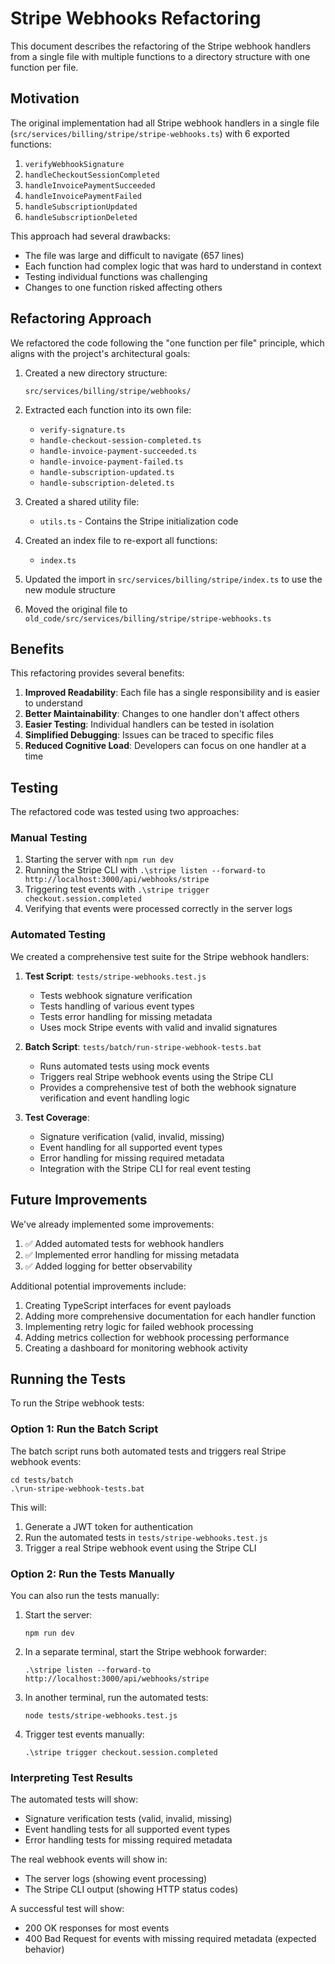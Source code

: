 # Stripe Webhooks Refactoring

This document describes the refactoring of the Stripe webhook handlers from a single file with multiple functions to a directory structure with one function per file.

## Motivation

The original implementation had all Stripe webhook handlers in a single file (`src/services/billing/stripe/stripe-webhooks.ts`) with 6 exported functions:

1. `verifyWebhookSignature`
2. `handleCheckoutSessionCompleted`
3. `handleInvoicePaymentSucceeded`
4. `handleInvoicePaymentFailed`
5. `handleSubscriptionUpdated`
6. `handleSubscriptionDeleted`

This approach had several drawbacks:
- The file was large and difficult to navigate (657 lines)
- Each function had complex logic that was hard to understand in context
- Testing individual functions was challenging
- Changes to one function risked affecting others

## Refactoring Approach

We refactored the code following the "one function per file" principle, which aligns with the project's architectural goals:

1. Created a new directory structure:
   ```
   src/services/billing/stripe/webhooks/
   ```

2. Extracted each function into its own file:
   - `verify-signature.ts`
   - `handle-checkout-session-completed.ts`
   - `handle-invoice-payment-succeeded.ts`
   - `handle-invoice-payment-failed.ts`
   - `handle-subscription-updated.ts`
   - `handle-subscription-deleted.ts`

3. Created a shared utility file:
   - `utils.ts` - Contains the Stripe initialization code

4. Created an index file to re-export all functions:
   - `index.ts`

5. Updated the import in `src/services/billing/stripe/index.ts` to use the new module structure

6. Moved the original file to `old_code/src/services/billing/stripe/stripe-webhooks.ts`

## Benefits

This refactoring provides several benefits:

1. **Improved Readability**: Each file has a single responsibility and is easier to understand
2. **Better Maintainability**: Changes to one handler don't affect others
3. **Easier Testing**: Individual handlers can be tested in isolation
4. **Simplified Debugging**: Issues can be traced to specific files
5. **Reduced Cognitive Load**: Developers can focus on one handler at a time

## Testing

The refactored code was tested using two approaches:

### Manual Testing

1. Starting the server with `npm run dev`
2. Running the Stripe CLI with `.\stripe listen --forward-to http://localhost:3000/api/webhooks/stripe`
3. Triggering test events with `.\stripe trigger checkout.session.completed`
4. Verifying that events were processed correctly in the server logs

### Automated Testing

We created a comprehensive test suite for the Stripe webhook handlers:

1. **Test Script**: `tests/stripe-webhooks.test.js`
   - Tests webhook signature verification
   - Tests handling of various event types
   - Tests error handling for missing metadata
   - Uses mock Stripe events with valid and invalid signatures

2. **Batch Script**: `tests/batch/run-stripe-webhook-tests.bat`
   - Runs automated tests using mock events
   - Triggers real Stripe webhook events using the Stripe CLI
   - Provides a comprehensive test of both the webhook signature verification and event handling logic

3. **Test Coverage**:
   - Signature verification (valid, invalid, missing)
   - Event handling for all supported event types
   - Error handling for missing required metadata
   - Integration with the Stripe CLI for real event testing

## Future Improvements

We've already implemented some improvements:

1. ✅ Added automated tests for webhook handlers
2. ✅ Implemented error handling for missing metadata
3. ✅ Added logging for better observability

Additional potential improvements include:

1. Creating TypeScript interfaces for event payloads
2. Adding more comprehensive documentation for each handler function
3. Implementing retry logic for failed webhook processing
4. Adding metrics collection for webhook processing performance
5. Creating a dashboard for monitoring webhook activity

## Running the Tests

To run the Stripe webhook tests:

### Option 1: Run the Batch Script

The batch script runs both automated tests and triggers real Stripe webhook events:

```
cd tests/batch
.\run-stripe-webhook-tests.bat
```

This will:
1. Generate a JWT token for authentication
2. Run the automated tests in `tests/stripe-webhooks.test.js`
3. Trigger a real Stripe webhook event using the Stripe CLI

### Option 2: Run the Tests Manually

You can also run the tests manually:

1. Start the server:
   ```
   npm run dev
   ```

2. In a separate terminal, start the Stripe webhook forwarder:
   ```
   .\stripe listen --forward-to http://localhost:3000/api/webhooks/stripe
   ```

3. In another terminal, run the automated tests:
   ```
   node tests/stripe-webhooks.test.js
   ```

4. Trigger test events manually:
   ```
   .\stripe trigger checkout.session.completed
   ```

### Interpreting Test Results

The automated tests will show:
- Signature verification tests (valid, invalid, missing)
- Event handling tests for all supported event types
- Error handling tests for missing required metadata

The real webhook events will show in:
- The server logs (showing event processing)
- The Stripe CLI output (showing HTTP status codes)

A successful test will show:
- 200 OK responses for most events
- 400 Bad Request for events with missing required metadata (expected behavior)